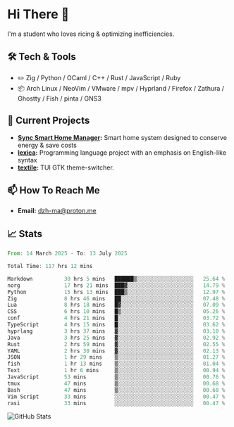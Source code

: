 # Hi There 👋
I'm a student who loves ricing & optimizing inefficiencies.
## 🛠️ Tech & Tools
- ✏️  Zig / Python / OCaml / C++ / Rust / JavaScript / Ruby
- 📦 Arch Linux / NeoVim / VMware / mpv / Hyprland / Firefox / Zathura / Ghostty / Fish / pinta / GNS3
## 🔭 Current Projects
- **[Sync Smart Home Manager](https://github.com/dzh-ma/sync):** Smart home system designed to conserve energy & save costs
- **[lexica](https://github.com/dzh-ma/lexica):** Programming language project with an emphasis on English-like syntax
- **[textile](https://github.com/dzh-ma/textile):** TUI GTK theme-switcher.
## 📫 How To Reach Me
- **Email:** [dzh-ma@proton.me](mailto:dzh-ma@proton.me)
## 📈 Stats
<!--START_SECTION:waka-->

```rust
From: 14 March 2025 - To: 13 July 2025

Total Time: 117 hrs 12 mins

Markdown          30 hrs 5 mins   ██████▒░░░░░░░░░░░░░░░░░░   25.64 %
norg              17 hrs 21 mins  ███▓░░░░░░░░░░░░░░░░░░░░░   14.79 %
Python            15 hrs 13 mins  ███▒░░░░░░░░░░░░░░░░░░░░░   12.97 %
Zig               8 hrs 46 mins   ██░░░░░░░░░░░░░░░░░░░░░░░   07.48 %
Lua               8 hrs 18 mins   █▓░░░░░░░░░░░░░░░░░░░░░░░   07.09 %
CSS               6 hrs 10 mins   █▒░░░░░░░░░░░░░░░░░░░░░░░   05.26 %
conf              4 hrs 21 mins   █░░░░░░░░░░░░░░░░░░░░░░░░   03.72 %
TypeScript        4 hrs 15 mins   █░░░░░░░░░░░░░░░░░░░░░░░░   03.62 %
hyprlang          3 hrs 37 mins   ▓░░░░░░░░░░░░░░░░░░░░░░░░   03.10 %
Java              3 hrs 25 mins   ▓░░░░░░░░░░░░░░░░░░░░░░░░   02.92 %
Rust              2 hrs 59 mins   ▓░░░░░░░░░░░░░░░░░░░░░░░░   02.55 %
YAML              2 hrs 30 mins   ▓░░░░░░░░░░░░░░░░░░░░░░░░   02.13 %
JSON              1 hr 29 mins    ▒░░░░░░░░░░░░░░░░░░░░░░░░   01.27 %
fish              1 hr 13 mins    ▒░░░░░░░░░░░░░░░░░░░░░░░░   01.04 %
Text              1 hr 6 mins     ▒░░░░░░░░░░░░░░░░░░░░░░░░   00.94 %
JavaScript        53 mins         ▒░░░░░░░░░░░░░░░░░░░░░░░░   00.76 %
tmux              47 mins         ▒░░░░░░░░░░░░░░░░░░░░░░░░   00.68 %
Bash              47 mins         ▒░░░░░░░░░░░░░░░░░░░░░░░░   00.68 %
Vim Script        33 mins         ░░░░░░░░░░░░░░░░░░░░░░░░░   00.47 %
rasi              33 mins         ░░░░░░░░░░░░░░░░░░░░░░░░░   00.47 %
```

<!--END_SECTION:waka-->

![GitHub Stats](https://github-readme-stats.vercel.app/api?username=dzh-ma&show_icons=true&theme=transparent)
